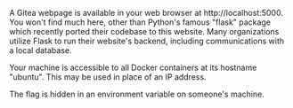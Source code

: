 A Gitea webpage is available in your web browser at http://localhost:5000. You won't find much here, other than Python's famous "flask"
package which recently ported their codebase to this website. Many organizations utilize Flask to run their website's 
backend, including communications with a local database.

Your machine is accessible to all Docker containers at its hostname "ubuntu". This may be used in place of an IP address.

The flag is hidden in an environment variable on someone's machine.